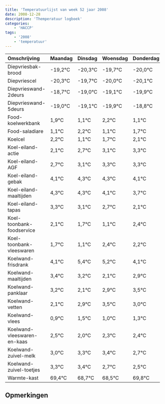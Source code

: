 ```yaml
---
title: 'Temperatuurlijst van week 52 jaar 2008'
date: 2008-12-28
description: 'Themperatuur logboek'
categories:
    - 'HACCP'
tags:
    - '2008'
    - 'temperatuur'
---
```

|Omschrijving|Maandag|Dinsdag|Woensdag|Donderdag|Vrijdag|Zaterdag|Zondag|
|:---|:---|:---|:---|:---|:---|:---|:---|
|Diepvriesbak-brood|-19,2°C|-20,3°C|-19,7°C|-20,0°C|-20,1°C|-20,9°C|-19,8°C|
|Diepvriescel|-20,3°C|-19,7°C|-20,0°C|-20,1°C|-20,9°C|-19,8°C|-20,9°C|
|Diepvrieswand-2deurs|-18,7°C|-19,0°C|-19,1°C|-19,9°C|-18,8°C|-19,9°C|-19,3°C|
|Diepvrieswand-5deurs|-19,0°C|-19,1°C|-19,9°C|-18,8°C|-19,9°C|-19,3°C|-18,9°C|
|Food-koelwerkbank|1,9°C|1,1°C|2,2°C|1,1°C|1,7°C|2,1°C|2,3°C|
|Food-saladiare|1,1°C|2,2°C|1,1°C|1,7°C|2,1°C|2,3°C|2,3°C|
|Koelcel|2,2°C|1,1°C|1,7°C|2,1°C|2,3°C|2,3°C|2,1°C|
|Koel-eiland-actie|2,1°C|2,7°C|3,1°C|3,3°C|3,3°C|3,1°C|2,7°C|
|Koel-eiland-AGF|2,7°C|3,1°C|3,3°C|3,3°C|3,1°C|2,7°C|2,1°C|
|Koel-eiland-gebak|4,1°C|4,3°C|4,3°C|4,1°C|3,7°C|3,1°C|4,4°C|
|Koel-eiland-maaltijden|4,3°C|4,3°C|4,1°C|3,7°C|3,1°C|4,4°C|4,2°C|
|Koel-eiland-tapas|3,3°C|3,1°C|2,7°C|2,1°C|3,4°C|3,2°C|2,1°C|
|Koel-toonbank-foodservice|2,1°C|1,7°C|1,1°C|2,4°C|2,2°C|1,1°C|1,9°C|
|Koel-toonbank-vleeswaren|1,7°C|1,1°C|2,4°C|2,2°C|1,1°C|1,9°C|2,5°C|
|Koelwand-frisdrank|4,1°C|5,4°C|5,2°C|4,1°C|4,9°C|5,5°C|5,0°C|
|Koelwand-maaltijden|3,4°C|3,2°C|2,1°C|2,9°C|3,5°C|3,0°C|3,3°C|
|Koelwand-panklaar|3,2°C|2,1°C|2,9°C|3,5°C|3,0°C|3,3°C|3,4°C|
|Koelwand-vetten|2,1°C|2,9°C|3,5°C|3,0°C|3,3°C|3,4°C|2,7°C|
|Koelwand-vlees|0,9°C|1,5°C|1,0°C|1,3°C|1,4°C|0,7°C|0,5°C|
|Koelwand-vleeswaren-en-kaas|2,5°C|2,0°C|2,3°C|2,4°C|1,7°C|1,5°C|2,8°C|
|Koelwand-zuivel-melk|3,0°C|3,3°C|3,4°C|2,7°C|2,5°C|3,8°C|3,3°C|
|Koelwand-zuivel-toetjes|3,3°C|3,4°C|2,7°C|2,5°C|3,8°C|3,3°C|2,6°C|
|Warmte-kast|69,4°C|68,7°C|68,5°C|69,8°C|69,3°C|68,6°C|69,7°C|

## Opmerkingen


